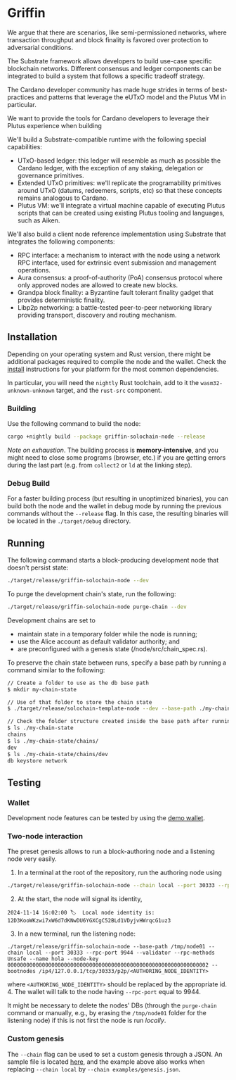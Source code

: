 # Griffin

We argue that there are scenarios, like semi-permissioned networks, where transaction throughput and block finality is favored over protection to adversarial conditions.

The Substrate framework allows developers to build use-case specific blockchain networks. Different consensus and ledger components can be integrated to build a system that follows a specific tradeoff strategy.

The Cardano developer community has made huge strides in terms of best-practices and patterns that leverage the eUTxO model and the Plutus VM in particular.

We want to provide the tools for Cardano developers to leverage their Plutus experience when building

We'll build a Substrate-compatible runtime with the following special capabilities:

- UTxO-based ledger: this ledger will resemble as much as possible the Cardano ledger, with the exception of any staking, delegation or governance primitives.
- Extended UTxO primitives: we'll replicate the programability primitives around UTxO (datums, redeemers, scripts, etc) so that these concepts remains analogous to Cardano.
- Plutus VM: we'll integrate a virtual machine capable of executing Plutus scripts that can be created using existing Plutus tooling and languages, such as Aiken.

We'll also build a client node reference implementation using Substrate that integrates the following components:

- RPC interface: a mechanism to interact with the node using a network RPC interface, used for extrinsic event submission and management operations.
- Aura consensus: a proof-of-authority (PoA) consensus protocol where only approved nodes are allowed to create new blocks.
- Grandpa block finality: a Byzantine fault tolerant finality gadget that provides deterministic finality.
- Libp2p networking: a battle-tested peer-to-peer networking library providing transport, discovery and routing mechanism.


## Installation

Depending on your operating system and Rust version, there might be additional packages required to compile the node and the wallet. Check the [install](https://docs.substrate.io/install/) instructions for your platform for the most common dependencies.

In particular, you will need the `nightly` Rust toolchain, add to it the `wasm32-unknown-unknown` target, and the `rust-src` component.

### Building

Use the following command to build the node:

```bash
cargo +nightly build --package griffin-solochain-node --release
```

*Note on exhaustion*. The building process is **memory-intensive**, and you might need to close some programs (browser, etc.) if you are getting errors during the last part (e.g. from `collect2` or `ld` at the linking step).

### Debug Build

For a faster building process (but resulting in unoptimized binaries), you can build both the node and the wallet in debug mode by running the previous commands without the `--release` flag. In this case, the resulting binaries will be located in the `./target/debug` directory.

## Running

The following command starts a block-producing development node that doesn't persist state:

```bash
./target/release/griffin-solochain-node --dev
```

To purge the development chain's state, run the following:

```bash
./target/release/griffin-solochain-node purge-chain --dev
```

Development chains are set to 

- maintain state in a temporary folder while the node is running;
- use the Alice account as default validator authority; and
- are preconfigured with a genesis state (/node/src/chain_spec.rs).


To preserve the chain state between runs, specify a base path by running a command similar to the following:

```bash
// Create a folder to use as the db base path
$ mkdir my-chain-state

// Use of that folder to store the chain state
$ ./target/release/solochain-template-node --dev --base-path ./my-chain-state/

// Check the folder structure created inside the base path after running the chain
$ ls ./my-chain-state
chains
$ ls ./my-chain-state/chains/
dev
$ ls ./my-chain-state/chains/dev
db keystore network
```

## Testing

### Wallet

Development node features can be tested by using the [demo wallet](https://github.com/txpipe/griffin/tree/main/wallet#demo-utxo-wallet).

### Two-node interaction

The preset genesis allows to run a block-authoring node and a listening node very easily.

1. In a terminal at the root of the repository, run the authoring node using

  ```bash
  ./target/release/griffin-solochain-node --chain local --port 30333 --rpc-port 9945 --rpc-methods Unsafe --alice
  ```
2. At the start, the node will signal its identity,

  ```
  2024-11-14 16:02:00 🏷  Local node identity is: 12D3KooWKzwi7xW6d7dKNwDU6YGXCgC52BLd1VDyjvHWrqcG1uz3
  ```
3. In a new terminal, run the listening node:

  ```
  ./target/release/griffin-solochain-node --base-path /tmp/node01 --chain local --port 30333 --rpc-port 9944 --validator --rpc-methods Unsafe --name hola --node-key 0000000000000000000000000000000000000000000000000000000000000002 --bootnodes /ip4/127.0.0.1/tcp/30333/p2p/<AUTHORING_NODE_IDENTITY>
  ```
  
  where `<AUTHORING_NODE_IDENTITY>` should be replaced by the appropriate id.
4. The wallet will talk to the node having `--rpc-port` equal to 9944.

It might be necessary to delete the nodes' DBs (through the `purge-chain` command or manually, e.g., by erasing the `/tmp/node01` folder for the listening node) if this is not first the node is run *locally*.

### Custom genesis

The `--chain` flag can be used to set a custom genesis through a JSON. An sample file is located [here](https://github.com/txpipe/griffin/blob/main/examples/genesis.json), and the example above also works when replacing `--chain local` by `--chain examples/genesis.json`.
